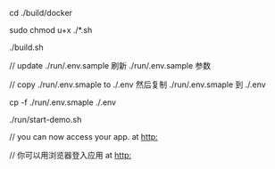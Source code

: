 cd ./build/docker

sudo chmod u+x ./*.sh

./build.sh

// update ./run/.env.sample 刷新 ./run/.env.sample 参数

// copy ./run/.env.smaple to ./.env 然后复制 ./run/.env.smaple 到 ./.env

cp -f ./run/.env.smaple ./.env

./run/start-demo.sh


// you can now access your app. at [http:](http://[yourhost.local]/)

// 你可以用浏览器登入应用 at [http:](http://[yourhost.local]/)
